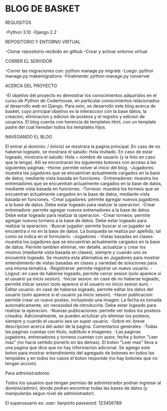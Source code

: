 # BLOG DE BASKET

REQUISITOS

-Python 3.10
-Django 2.2

REPOSITORIO Y ENTORNO VIRTUAL

-Clonar repositorio recibido en github
-Crear y activar entorno virtual


CORRER EL SERVIDOR

-Correr las migraciones con: python manage.py migrate
-Luego: python manage.py makemigrations
-Finalmente: python manage.py runserver


ACERCA DEL PROYECTO

-El objetivo del proyecto es demostrar los conocimientos adquiridos en el curso de Python de Coderhouse, en particular conocimientos relacionados al desarrollo web en Django.
Para esto, se desarrollo este blog acerca de basket, cuyo principal objetivo es la interaccion con la base datos, la creacion, eliminacion y edicion de posteos y el registro y edicion de usuarios. El blog cuenta con herencia de templates html, con un template padre del cual heredan todos los templates hijos.

NAVEGANDO EL BLOG

El entrar al dominio: / (inicio) se mostrara la pagina principal. En caso de no haberse logeado, se mostrara el saludo: Hola invitado. En caso de estar logeado, mostrara el saludo: Hola + nombre de usuario (y la foto en caso que la tenga). Alli se encontraran los siguientes botones con acceso a las siguientes paginas:
-Home: permite volver al inicio del blog.
-Jugadores: muestra los jugadores que se encuentran actualmente cargados en la base de datos,  mediante vista basada en funciones.
-Entrenadores: muestra los entrenadores que se encuentran actualmente cargados en la base de datos, mediante vista basada en funciones.
-Torneos: muestra los torneos que se encuentran actualmente cargados en la base de datos, mediante vista basada en funciones.
-Crear jugadores: permite agregar nuevos jugadores a la base de datos. Debe estar logeado para realizar la operacion.
-Crear entrenadore: permite agregar nuevos entrenadores a la base de datos. Debe estar logeado para realizar la operacion.
-Crear torneos: permite agregar nuevos torneos a la base de datos. Debe estar logeado para realizar la operacion.
-Buscar jugador: permite buscar si un jugador se encuentra o no en la base de datos. La busqueda se realiza por apellido, tal como se indica en el formulario.
-Jugadores - Vistas basadas en clases: muestra los jugadores que se encuentran actualmente cargados en la base de datos. Permite tambien eliminar, ver detalle, actualizar y crear los mismos (mediante vista basada en clases), siempre y cuando uno se encuentre logeado. Se muestra esta alternativa en Jugadores para mostrar entendimiento de vistas basadas en clases y variedad de soluciones para una misma tematica.
-Registrarse: permite registrar un nuevo usuario.
-Logout: en case de haberse logeado, permite cerrar sesion (solo aparece si el usuario ya inicio sesion).
-Iniciar sesion: en case de no haberse logeado, permite iniicar sesion (solo aparece si el usuario no inicio sesion aun).
-Editar usuario: en case de haberse logeado, permite editar los datos del usuario (solo aparece si el usuario ya inicio sesion).
-Hacer publicacion: permite crear un nuevo posteo, incluyendo una imagen. La fecha es tomada automaticamente, sin necesidad de introducirla. Debe estar logeado para realizar la operacion.
-Nuevas publicaciones: permite ver todos los posteos creados. Adicionalmente, se pueden actulizar y/o eliminar los posteos, siempre y cuando el usuario sea un super usuario.
-Sobre mi: breve descripcion acerca del autor de la pagina.
Comentarios generales:
-Todas las paginas cuentas con titulo, subtitulo e imagenes.
-Las paginas jugadores, entrenadores y torneos cuentan con autor, fecha y boton "Leer mas" (no hacia sentido ponerlo en las demas). El boton "Leer mas" lleva a una pagina que dice que no hay informacion adicional. Se agrego este boton para mostrar entendimiento del agregado de botones en todos los templates y en todos los casos el boton responde (no hay botones que no tengan accion).


Para administradores:

Todos los usuarios que tengan permiso de administrador podran ingresar al dominio/admin/, donde podran encontrar todas las bases de datos (y manipularlas segun nivel de administrador).

El superusuario es:
user: ilanpinto
password: 123456789
